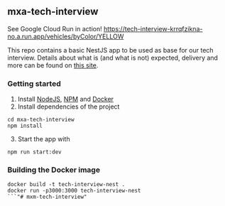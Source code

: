 ## mxa-tech-interview
See Google Cloud Run in action! 
https://tech-interview-krrqfzikna-no.a.run.app/vehicles/byColor/YELLOW

This repo contains a basic NestJS app to be used as base for our tech interview. Details about what is (and what is not) expected, delivery and more can be found on [this site](https://alpine-pig-c18.notion.site/mxa-tech-interview-91da450d829b45cdaf5f4d1b7d06f34b).

### Getting started
1. Install [NodeJS](https://nodejs.dev/en/), [NPM](https://www.npmjs.com) and [Docker](https://www.docker.com)
2. Install dependencies of the project
```
cd mxa-tech-interview
npm install
```
3. Start the app with
```
npm run start:dev
```

### Building the Docker image
```
docker build -t tech-interview-nest .
docker run -p3000:3000 tech-interview-nest
```"# mxm-tech-interview" 
